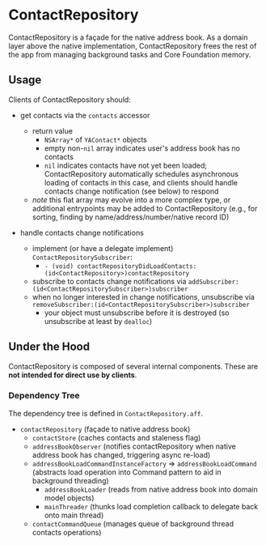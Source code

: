 # ContactRepository #

ContactRepository is a façade for the native address book. As a domain layer above the native implementation, ContactRepository frees the rest of the app from managing background tasks and Core Foundation memory.

## Usage ##

Clients of ContactRepository should:

* get contacts via the `contacts` accessor
	* return value
		* `NSArray*` of `YAContact*` objects
		* empty non-`nil` array indicates user's address book has no contacts
		* `nil` indicates contacts have not yet been loaded; ContactRepository automatically schedules asynchronous loading of contacts in this case, and clients should handle contacts change notification (see below) to respond
	* *note* this flat array may evolve into a more complex type, or additional entrypoints may be added to ContactRepository (e.g., for sorting, finding by name/address/number/native record ID)

* handle contacts change notifications
	* implement (or have a delegate implement) `ContactRepositorySubscriber`:
		* `- (void) contactRepositoryDidLoadContacts:(id<ContactRepository>)contactRepository`
	* subscribe to contacts change notifications via `addSubscriber:(id<ContactRepositorySubscriber>)subscriber`
	* when no longer interested in change notifications, unsubscribe via `removeSubscriber:(id<ContactRepositorySubscriber>)subscriber`
		* your object must unsubscribe before it is destroyed (so unsubscribe at least by `dealloc`)

## Under the Hood ##

ContactRepository is composed of several internal components. These are **not intended for direct use by clients**.

### Dependency Tree ###

The dependency tree is defined in `ContactRepository.aff`.

* `contactRepository` (façade to native address book)
	* `contactStore` (caches contacts and staleness flag)
	* `addressBookObserver` (notifies contactRepository when native address book has changed, triggering async re-load)
	* `addressBookLoadCommandInstanceFactory` => `addressBookLoadCommand` (abstracts load operation into Command pattern to aid in background threading)
		* `addressBookLoader` (reads from native address book into domain model objects)
		* `mainThreader` (thunks load completion callback to delegate back onto main thread)
	* `contactCommandQueue` (manages queue of background thread contacts operations)

